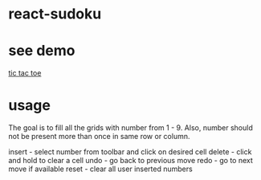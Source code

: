 # react-sudoku

# see demo
[tic tac toe](https://harnek.github.io/react-sudoku/dist/index.html)

# usage
The goal is to fill all the grids with number from 1 - 9.
Also, number should not be present more than once in same row or column.

insert - select number from toolbar and click on desired cell
delete - click and hold to clear a cell
undo - go back to previous move
redo - go to next move if available
reset - clear all user inserted numbers